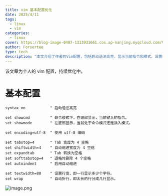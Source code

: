 ```yaml
---
title: vim 基本配置优化
date: 2025/4/11
tags:
  - linux
  - vim
categories:
  - linux
cover: https://blog-image-0407-1313931661.cos.ap-nanjing.myqcloud.com/VIM-Editor.jpg.webp?imageSlim
author: Forsertee
type: tech
description: "本文介绍了作者的Vim配置，包括启动语法高亮、显示当前指令和模式、设置编码为UTF-8、Tab和缩进宽度为4空格、自动转换Tab为空格、自动缩进、设置行宽为80字符、自动折行等，旨在提高C语言程序设计的效率和可读性。"
---
```


该文章为个人的 vim 配置，持续优化中。

# 基本配置

```shell
syntax on           " 启动语法高亮

set showcmd         " 命令模式下，在底部显示，当前键入的指令。
set showmode        " 在底部显示，当前处于命令模式还是插入模式。

set encoding=utf-8  " 使用 utf-8 编码

set tabstop=4       " Tab 宽度为 4 空格
set shiftwidth=4    " 自动缩进宽度为 4 空格
set expandtab       " Tab 转换为空格
set softtabstop=4   " 退格时删除 4 个空格
set autoindent      " 启用自动缩进

set textwidth=80    " 设置行宽，即一行显示多少个字符。
set wrap            " 自动折行，即太长的行分成几行显示。
```


![image.png](https://blog-image-0407-1313931661.cos.ap-nanjing.myqcloud.com/20250410225706043.png?imageSlim)
